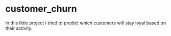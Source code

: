 # customer_churn
In this little project i tried to predict which customers will stay loyal based on their activity.

